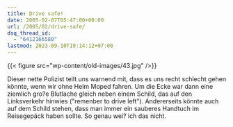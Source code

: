```yaml
---
title: Drive safe!
date: 2005-02-07T05:47:00+00:00
url: /2005/02/drive-safe/
dsq_thread_id:
  - "6412166580"
lastmod: 2023-09-10T19:14:12+07:00
---
```

{{< figure src="wp-content/old-images/43.jpg" />}}

Dieser nette Polizist teilt uns warnend mit, dass es uns recht schlecht gehen könnte, wenn wir ohne Helm Moped fahren. Um die Ecke war dann eine ziemlich gro?e Blutlache gleich neben einem Schild, das auf den Linksverkehr hinwies ("remenber to drive left"). Andererseits könnte auch auf dem Schild stehen, dass man immer ein sauberes Handtuch im Reisegepäck haben sollte. So genau wei? ich das nicht.
